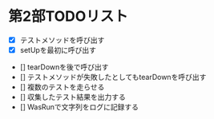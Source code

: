 # 第2部TODOリスト

- [x] テストメソッドを呼び出す
- [x] setUpを最初に呼び出す
- [] tearDownを後で呼び出す
- [] テストメソッドが失敗したとしてもtearDownを呼び出す
- [] 複数のテストを走らせる
- [] 収集したテスト結果を出力する
- [] WasRunで文字列をログに記録する